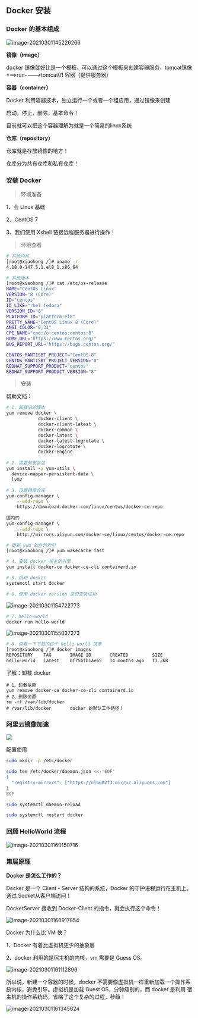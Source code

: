 ## Docker 安装

### Docker 的基本组成

![image-20210301145226266](C:\Users\李祥鸿\AppData\Roaming\Typora\typora-user-images\image-20210301145226266.png)

**镜像（image）**

docker 镜像就好比是一个模板，可以通过这个模板来创建容器服务，tomcat镜像 ===>run---->tomcat01 容器（提供服务器）

**容器（container）**

Docker 利用容器技术，独立运行一个或者一个组应用，通过镜像来创建

启动，停止，删除，基本命令！

目前就可以把这个容器理解为就是一个简易的linux系统

**仓库（repository）**

仓库就是存放镜像的地方！

仓库分为共有仓库和私有仓库！



### 安装 Docker

> 环境准备

1、会 Linux 基础

2、CentOS 7

3、我们使用 Xshell 链接远程服务器进行操作！

> 环境查看

```bash
# 系统内核
[root@xiaohong /]# uname -r
4.18.0-147.5.1.el8_1.x86_64
```

```bash
# 系统版本
[root@xiaohong /]# cat /etc/os-release
NAME="CentOS Linux"
VERSION="8 (Core)"
ID="centos"
ID_LIKE="rhel fedora"
VERSION_ID="8"
PLATFORM_ID="platform:el8"
PRETTY_NAME="CentOS Linux 8 (Core)"
ANSI_COLOR="0;31"
CPE_NAME="cpe:/o:centos:centos:8"
HOME_URL="https://www.centos.org/"
BUG_REPORT_URL="https://bugs.centos.org/"

CENTOS_MANTISBT_PROJECT="CentOS-8"
CENTOS_MANTISBT_PROJECT_VERSION="8"
REDHAT_SUPPORT_PRODUCT="centos"
REDHAT_SUPPORT_PRODUCT_VERSION="8"
```



> 安装

帮助文档：

```bash
# 1、卸载旧的版本
yum remove docker \
            docker-client \
            docker-client-latest \
            docker-common \
            docker-latest \
            docker-latest-logrotate \
            docker-logrotate \
            docker-engine
            
# 2、需要的安装包
yum install -y yum-utils \
  device-mapper-persistent-data \
  lvm2

# 3、设置镜像仓库
yum-config-manager \
    --add-repo \
    https://download.docker.com/linux/centos/docker-ce.repo
    
国内的
yum-config-manager \
	--add-repo \
	http://mirrors.aliyun.com/docker-ce/linux/centos/docker-ce.repo

# 更新 yum 软件包索引
[root@xiaohong /]# yum makecache fast

# 4、安装 docker 相关的引擎
yum install docker-ce docker-ce-cli containerd.io

# 5、启动 docker
systemctl start docker

# 6、使用 docker version 是否安装成功
```

![image-20210301154722773](C:\Users\李祥鸿\AppData\Roaming\Typora\typora-user-images\image-20210301154722773.png)

```bash
# 7、hello-world
docker run hello-world
```

![image-20210301155037273](C:\Users\李祥鸿\AppData\Roaming\Typora\typora-user-images\image-20210301155037273.png)



```bash
# 8、查看一下下载的这个 hello-world 镜像
[root@xiaohong /]# docker images
REPOSITORY    TAG       IMAGE ID       CREATED         SIZE
hello-world   latest    bf756fb1ae65   14 months ago   13.3kB
```

了解：卸载 docker

```shell
# 1、卸载依赖
yum remove docker-ce docker-ce-cli containerd.io
# 2、删除资源
rm -rf /var/lib/docker
# /var/lib/docker		docker 的默认工作路径！
```





### 阿里云镜像加速

![](C:\Users\李祥鸿\AppData\Roaming\Typora\typora-user-images\image-20210301155831388.png)



配置使用

```bash
sudo mkdir -p /etc/docker

sudo tee /etc/docker/daemon.json <<-'EOF'
{
  "registry-mirrors": ["https://nlm682f3.mirror.aliyuncs.com"]
}
EOF

sudo systemctl daemon-reload

sudo systemctl restart docker
```



### 回顾 HelloWorld 流程

![image-20210301160150716](C:\Users\李祥鸿\AppData\Roaming\Typora\typora-user-images\image-20210301160150716.png)



### 第层原理

**Docker 是怎么工作的？**

Docker 是一个 Client - Server 结构的系统，Docker 的守护进程运行在主机上。通过 Socket从客户端访问！

DockerServer 接收到 Docker-Client 的指令，就会执行这个命令！

![image-20210301160917854](C:\Users\李祥鸿\AppData\Roaming\Typora\typora-user-images\image-20210301160917854.png)

Docker 为什么比 VM 快？

1、Docker 有着比虚拟机更少的抽象层

2、docker 利用的是宿主机的内核，vm 需要是 Guess OS。

![image-20210301161112896](C:\Users\李祥鸿\AppData\Roaming\Typora\typora-user-images\image-20210301161112896.png)

所以说，新建一个容器的时候，docker 不需要像虚拟机一样重新加载一个操作系统内核，避免引导。虚拟机是加载 Guest OS，分钟级别的，而 docker 是利用 宿主机的操作系统码，省略了这个复杂的过程，秒级！

![image-20210301161345624](C:\Users\李祥鸿\AppData\Roaming\Typora\typora-user-images\image-20210301161345624.png)



